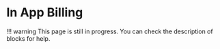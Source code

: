 # In App Billing

!!! warning
    This page is still in progress. You can check the description of blocks for help.
